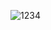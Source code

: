 ![1234](https://user-images.githubusercontent.com/114863948/206445265-aa74bf0b-266b-4670-a5c8-b1ab8ddf6267.png)
